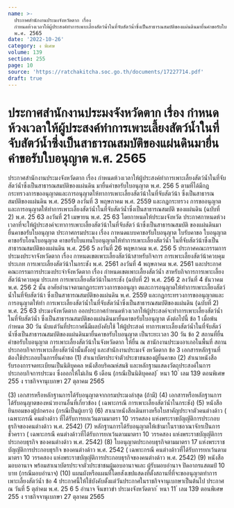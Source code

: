 ```yaml
---
name: >-
  ประกาศสำนักงานประมงจังหวัดตาก เรื่อง
  กำหนดห้วงเวลาให้ผู้ประสงค์ทำการเพาะเลี้ยงสัตว์น้ำในที่จับสัตว์น้ำซึ่งเป็นสาธารณสมบัติของแผ่นดินมายื่นคำขอรับใบอนุญาต
  พ.ศ. 2565
date: '2022-10-26'
category: ง พิเศษ
volume: 139
section: 255
page: 10
source: 'https://ratchakitcha.soc.go.th/documents/17227714.pdf'
draft: true
---
```


# ประกาศสำนักงานประมงจังหวัดตาก เรื่อง กำหนดห้วงเวลาให้ผู้ประสงค์ทำการเพาะเลี้ยงสัตว์น้ำในที่จับสัตว์น้ำซึ่งเป็นสาธารณสมบัติของแผ่นดินมายื่นคำขอรับใบอนุญาต พ.ศ. 2565

ประกาศสำนักงานประมงจังหวัดตาก เรื่อง กำหนดห้วงเวลาให้ผู้ประสงค์ทำการเพาะเลี้ยงสัตว์น้ำในที่จับสัตว์น้ำซึ่งเป็นสาธารณสมบัติของแผ่นดิน มายื่นคำขอรับใบอนุญาต พ.ศ. 256 5 ตามที่ได้มีกฎกระทรวงการขออนุญาตและการอนุญาตให้ทาการเพาะเลี้ยงสัตว์น้าในที่จับสัตว์น้า ซึ่งเป็นสาธารณสมบัติของแผ่นดิน พ.ศ. 2559 ลงวันที่ 3 พฤษภาคม พ.ศ. 2559 และกฎกระทรวง การขออนุญาตและการอนุญาตให้ทำการเพาะเลี้ยงสัตว์น้ำในที่จับสัตว์น้ำซึ่งเป็นสาธารณสมบัติ ของแผ่นดิน (ฉบับที่ 2) พ.ศ. 25 63 ลงวันที่ 21 เมษายน พ.ศ. 25 63 โดยกาหนดให้ประมงจังหวัด ประกาศกาหนดห้วงเวลาที่จะให้ผู้ประสงค์จะทาการเพาะเลี้ยงสัตว์น้าในที่จับสัตว์ น้าซึ่งเป็นสาธารณสมบัติ ของแผ่นดินมายื่นคาขอรับใบอนุญาต ประกาศกรมประมง เรื่อง กาหนดแบบคาขอรับใบอนุญาต ใบรับคาขอ ใบอนุญาต คาขอรับโอนใบอนุญาต คาขอรับใบแทนใบอนุญาตให้ทำการเพาะเลี้ยงสัตว์น้ำ ในที่จับสัตว์น้าซึ่งเป็นสาธารณสมบัติของแผ่นดิน พ.ศ. 256 5 ลงวันที่ 26 พฤษภาคม พ.ศ. 256 5 ประกาศคณะกรรมการประมงประจาจังหวัดตาก เรื่อง กาหนดเขตเพาะเลี้ยงสัตว์น้าสาหรับกิจการ การเพาะเลี้ยงสัตว์น้าควบคุม ประเภท การเพาะเลี้ยงสัตว์น้าในกระชัง พ.ศ. 2561 ลงวันที่ 4 พฤษภาคม พ.ศ. 2561 และประกาศคณะกรรมการประมงประจำจังหวัดตาก เรื่อง กำหนดเขตเพาะเลี้ยงสัตว์น้ำ สาหรับกิจการการเพาะเลี้ยงสัตว์น้าควบคุม ประเภท การเพาะเลี้ยงสัตว์น้าในกระชัง (ฉบับที่ 2) พ.ศ. 256 2 ลงวันที่ 4 ธันวาคม พ.ศ. 256 2 นั้น อาศัยอำนาจตามกฎกระทรวงการขออนุญา ตและการอนุญาตให้ทำการเพาะเลี้ยงสัตว์น้ำในที่จับสัตว์น้า ซึ่งเป็นสาธารณสมบัติของแผ่นดิน พ.ศ. 2559 และกฎกระทรวงการขออนุญาตและการอนุญาตให้ทำ การเพาะเลี้ยงสัตว์น้ำในที่จับสัตว์น้ำซึ่งเป็นสาธารณสมบัติของแผ่นดิน (ฉบับที่ 2) พ.ศ. 25 63 ประมงจังหวัดตาก ออกประกาศกำหนดห้วงเวลาให้ผู้ประสงค์จะทำการเพาะเลี้ยงสัตว์น้ำในที่จับสัตว์น้ำ ซึ่งเป็นสาธารณสมบัติของแผ่นดินมายื่นคาขอรับใบอนุญาต ดังต่อไปนี้ ข้อ 1 เมื่อพ้นกำหนด 30 วัน นับแต่วันที่ประกาศนี้มีผลบังคับใช้ ให้ผู้ประสงค์ ทาการเพาะเลี้ยงสัตว์น้ำในที่จับสัตว์ น้ำซึ่งเป็นสาธารณสมบัติของแผ่นดินมายื่นคาขอรับใบอนุญาต เป็นระยะเวลา 30 วัน ข้อ 2 สถานที่ยื่นคำขอรับใบอนุญาต การเพาะเลี้ยงสัตว์น้าในจังหวัดตาก ให้ยื่น ณ สานักงานประมงอาเภอในพื้นที่ สถานประกอบกิจการเพาะเลี้ยงสัตว์น้ำนั้นตั้งอยู่ และสำนักงานประมงจั งหวัดตาก ข้อ 3 เอกสารหลักฐานที่ต้องใช้ประกอบในการยื่นคำขอ (1) สำเนาบัตรประจำตัวประชาชนของผู้ยื่นคาขอ (2) สำเนาหนังสือรับรองการจดทะเบียนเป็นนิติบุคคล หนังสือบริคณห์สนธิ และหลักฐานแสดงวัตถุประสงค์ในการประกอบกิจการประมง ซึ่งออกให้ไม่เกิน 6 เดือน (กรณีเป็นนิติบุคคล) ้ หนา 10 ่ เลม 139 ตอนพิเศษ 255 ง ราชกิจจานุเบกษา 27 ตุลาคม 2565

(3) เอกสารหรือหลักฐานการได้รับอนุญาตจากกรมประมงล่าสุด (ถ้ามี) (4) เอกสารหรือหลักฐานการได้รับอนุญาตของหน่วยงานอื่นที่เกี่ยวข้อง ( เฉพาะกรณี การเพาะเลี้ยงสัตว์น้ำในกระชัง) (5) หนังสือยินยอมของผู้ปกครอง (กรณีเป็นผู้เยาว์) (6) สาเนาหนังสือเดินทางหรือใบสาคัญประจาตัวคนต่างด้าว ( เฉพาะกรณี คนต่างด้าว ที่ได้รับการยกเว้นตามมาตรา 10 วรรคสอง แห่งพระราชบัญญัติการประกอบธุรกิจของคนต่างด้าว พ.ศ. 2542) (7) หลักฐานการได้รับอนุญาตให้เข้ามาในราชอาณาจักรเป็นการชั่วคราว ( เฉพาะกรณี คนต่างด้าวที่ได้รับการยกเว้นตามมาตรา 10 วรรคสอง แห่งพระราชบัญญัติการประกอบธุรกิจ ของคนต่างด้าว พ.ศ. 2542) (8) ใบอนุญาตประกอบธุรกิจตามมาตรา 17 แห่งพระราชบัญญัติการประกอบธุรกิจ ของคนต่างด้าว พ.ศ. 2542 ( เฉพาะกรณี คนต่างด้าวที่ได้รับการยกเว้นตามมาตรา 10 วรรคสอง แห่งพระราชบัญญัติการประกอบธุรกิจของคนต่างด้าว พ.ศ. 2542) (9) หนังสือมอบอานาจ พร้อมสาเนาบัตรประจาตัวประชาชนผู้มอบอานาจและ ผู้รับมอบอำนาจ ปิดอากรแสตมป์ 10 บาท (กรณีมอบอำนาจ) (10) แผนผังหรือแผนที่โดยสังเขปแสดงที่ตั้งสถานที่ที่จะขออนุญาตทำการเพาะเลี้ยงสัตว์น้ำ ข้อ 4 ประกาศนี้ให้ใช้บังคับตั้งแต่วันประกาศในราชกิจจานุเบกษาเป็นต้นไป ประกาศ ณ วันที่ 5 ตุลำคม พ.ศ. 25 6 5 อำนาจ จีนขาวขำ ประมงจังหวัดตาก ้ หนา 11 ่ เลม 139 ตอนพิเศษ 255 ง ราชกิจจานุเบกษา 27 ตุลาคม 2565
